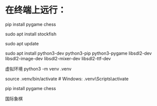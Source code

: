 # 在终端上远行：
pip install pygame chess

sudo apt install stockfish

sudo apt update

sudo apt install python3-dev python3-pip python3-pygame libsdl2-dev libsdl2-image-dev libsdl2-mixer-dev libsdl2-ttf-dev

虚拟环境
python3 -m venv .venv

source .venv/bin/activate   # Windows: .venv\Scripts\activate

pip install pygame chess

国际象棋

